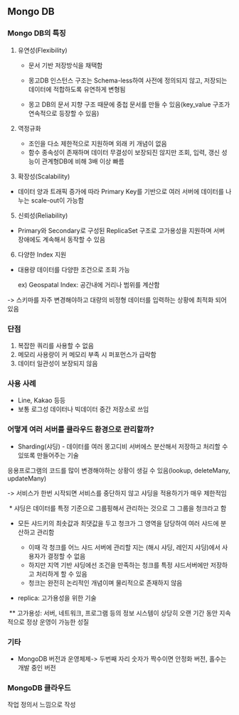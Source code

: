 ## Mongo DB



### Mongo DB의 특징

1. 유연성(Flexibility)

   * 문서 기반 저장방식을 채택함

   * 몽고DB 인스턴스 구조는 Schema-less하여 사전에 정의되지 않고, 저장되는 데이터에 적합하도록 유연하게 변형됨
   * 몽고 DB의 문서 지향 구조 때문에 중첩 문서를 만들 수 있음(key_value 구조가 연속적으로 등장할 수 있음)

3. 역정규화

   * 조인을 다소 제한적으로 지원하며 외래 키 개념이 없음
   * 함수 종속성이 존재하며 데이터 무결성이 보장되진 않지만 조회, 입력, 갱신 성능이 관계형DB에 비해 3배 이상 빠름

4.   확장성(Scalability)

   * 데이터 양과 트래픽 증가에 따라 Primary Key를 기반으로 여러 서버에 데이터를 나누는 scale-out이 가능함

5.  신뢰성(Reliability)

   * Primary와 Secondary로 구성된 ReplicaSet 구조로 고가용성을 지원하며 서버 장애에도 계속해서 동작할 수 있음

6.  다양한 Index 지원

   * 대용량 데이터를 다양한 조건으로 조회 가능

     ex) Geospatal Index: 공간내에 거리나 범위를 계산함

-> 스키마를 자주 변경해야하고 대량의 비정형 데이터를 입력하는 상황에 최적화 되어있음



### 단점

1. 복잡한 쿼리를 사용할 수 없음
2.  메모리 사용량이 커 메모리 부족 시 퍼포먼스가 급락함
3. 데이터 일관성이 보장되지 않음

### 사용 사례

* Line, Kakao 등등
* 보통 로그성 데이터나 빅데이터 중간 저장소로 쓰임



### 어떻게 여러 서버를 클라우드 환경으로 관리할까?

* Sharding(샤딩) - 데이터를 여러 몽고디비 서버에스 분산해서 저장하고 처리할 수 있또록 만들어주는 기술

응용프로그램의 코드를 많이 변경해야하는 상황이 생길 수 있음(lookup, deleteMany, updateMany)

-> 서비스가 한번 시작되면 서비스를 중단하지 않고 샤딩을 적용하기가 매우 제한적임

​	* 샤딩은 데이터를 특정 기준으로 그룹핑해서 관리하는 것으로 그 그룹을 청크라고 함

 * 모든 샤드키의 최솟값과 최댓값을 두고 청크가 그 영역을 담당하여 여러 샤드에 분산하고 관리함
   * 이때 각 청크를 어느 샤드 서버에 관리할 지는 (해시 샤딩, 레인지 샤딩)에서 사용자가 결정할 수 없음
   * 하지만 지역 기반 샤딩에선 조건을 만족하는 청크를 특정 샤드서버에만 저장하고 처리하게 할 수 있음
   * 청크는 완전히 논리적인 개념이며 물리적으로 존재하지 않음

* replica: 고가용성을 위한 기술

​	** 고가용성: 서버, 네트워크, 프로그램 등의 정보 시스템이 상당히 오랜 기간 동안 지속적으로 정상 	운영이 가능한 성질

### 기타

* MongoDB 버전과 운영체제-> 두번째 자리 숫자가 짝수이면 안정화 버전, 홀수는 개발 중인 버전



### MongoDB 클라우드



작업 정의서 느낌으로 작성





